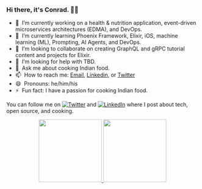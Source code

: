 ### Hi there, it's Conrad. 👋🏾

- 🔭 &nbsp;I’m currently working on a health & nutrition application, event-driven microservices architectures (EDMA), and DevOps.
- 🌱 &nbsp;I’m currently learning Phoenix Framework, Elixir, iOS, machine learning (ML), Prompting, AI Agents, and DevOps. 
- 👯 &nbsp;I’m looking to collaborate on creating GraphQL and gRPC tutorial content and projects for Elixir.
- 🤔 &nbsp;I’m looking for help with TBD.
- 💬 &nbsp;Ask me about cooking Indian food. 
- 📫 &nbsp;How to reach me: [Email](mailto:conradwt@gmail.com), [Linkedin](https://www.linkedin.com/in/conradwt), or [Twitter](https://www.twitter.com/conradwt)
- 😄 &nbsp;Pronouns: he/him/his
- ⚡&nbsp;&nbsp;Fun fact: I have a passion for cooking Indian food.

<!-- Actual text -->

You can follow me on [![Twitter][1.2]][1] and [![LinkedIn][2.2]][2] where I post about tech, open source, and cooking.
<!-- Icons -->

[1.2]: http://i.imgur.com/wWzX9uB.png (twitter icon without padding)
[2.2]: https://raw.githubusercontent.com/MartinHeinz/MartinHeinz/master/linkedin-3-16.png (LinkedIn icon without padding)

<!-- Links to your social media accounts -->

[1]: https://www.twitter.com/conradwt
[2]: https://www.linkedin.com/in/conradwt

<!-- Languages Used and Github stats -->

<p align="center">
  <a href="https://github.com/conradwt?tab=repositories">
    <img 
      height="165"
      src="https://github-readme-stats-sigma-five.vercel.app/api/top-langs?username=conradwt&layout=compact&hide=Javascript,CSS" 
    >
  </a>
  <a href="https://github.com/conradwt?tab=repositories">
    <img
      height="165"
      src="https://github-readme-stats-sigma-five.vercel.app/api?username=conradwt&count_private=true&show_icons=true&custom_title=Github%20Status&hide=issues"
    >
  </a>
</p>
